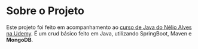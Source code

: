 # Sobre o Projeto

Este projeto foi feito em acompanhamento ao [curso de Java do Nélio Alves na Udemy](https://www.udemy.com/course/java-curso-completo/ "Curso de Java do Nélio Alves na Udemy").
É um crud básico feito em Java, utilizando SpringBoot, Maven e **MongoDB**.
